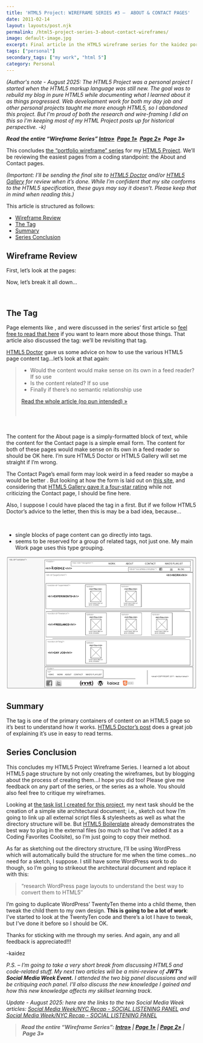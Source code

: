 ```yaml
---
title: 'HTML5 Project: WIREFRAME SERIES #3 –  ABOUT & CONTACT PAGES'
date: 2011-02-14
layout: layouts/post.njk
permalink: /html5-project-series-3-about-contact-wireframes/
image: default-image.jpg
excerpt: Final article in the HTML5 wireframe series for the kaidez portfolio site
tags: ["personal"]
secondary_tags: ["my work", "html 5"]
category: Personal
---
```

<em>(Author's note - August 2025: The HTML5 Project was a personal project I started when the HTML5 markup language was still new. The goal was to rebuild my blog in pure HTML5 while documenting what I learned about it as things progressed. Web development work for both my day job and other personal projects taught me more enough HTML5, so I abandoned this project. But I'm proud of both the research and wire-framing I did on this so I'm keeping most of my HTML Project posts up for historical perspective. -k)</em>

***Read the entire “Wireframe Series”
[Intro»][1]  [Page 1»][2]  [Page 2»][3]  Page 3»***

 [1]: http://kaidez.com/html5-project-update-completed-wireframes/
 [2]: http://kaidez.com/html5-project-series-1-homepage-wireframe/
 [3]: http://kaidez.com/html5-project-series-2-work-subcategory-playlist-wireframes/

This concludes [the “portfolio wireframe” series][1] for my [HTML5 Project][4]. We’ll be reviewing the easiest pages from a coding standpoint: the About and Contact pages.

 [4]: http://kaidez.com/html5-project/

*(Important: I’ll be sending the final site to [HTML5 Doctor][5] and/or [HTML5 Gallery][6] for review when it’s done. While I’m confident that my site conforms to the HTML5 specification, these guys may say it doesn’t. Please keep that in mind when reading this.)*

 [5]: http://html5doctor.com/
 [6]: http://html5gallery.com/

This article is structured as follows:

*   [Wireframe Review][7]
*   [The  Tag][8]
*   [Summary][9]
*   [Series Conclusion][10]

 [7]: #wfReview
 [8]: #article
 [9]: #summary
 [10]: #conclusion

## Wireframe Review

First, let’s look at the pages:

Now, let’s break it all down…

 

## The  Tag

Page elements like ,  and  were discussed in the series’ first article so [feel free to read that here][2] if you want to learn more about those things. That article also discussed the  tag: we’ll be revisiting that tag.

[HTML5 Doctor][5] gave us some advice on how to use the various HTML5 page content tag…let’s look at that again:

> *   Would the content would make sense on its own in a feed reader? If so use
> *   Is the content related? If so use
> *   Finally if there’s no semantic relationship use
>
> [Read the whole article (no pun intended) »][11]
>
>  

 [11]: http://html5doctor.com/the-article-element/

 

The content for the About page is a simply-formatted block of text, while the content for the Contact page is a simple email form. The content for both of these pages would make sense on its own in a feed reader so  should be OK here. I’m sure HTML5 Doctor or HTML5 Gallery will set me straight if I’m wrong.

The Contact Page’s email form may look weird in a feed reader so maybe a  would be better . But looking at how the form is laid out on [this site][12], and considering that [HTML5 Gallery gave it a four-star rating][13] while not criticizing the Contact page, I should be fine here.

 [12]: http://www.re-d.jp/contact/
 [13]: http://html5gallery.com/2011/02/redesign/

Also, I suppose I could have placed the  tag in a  first. But if we follow HTML5 Doctor’s advice to the letter, then this is may be a bad idea, because…

 

*   single blocks of page content can go directly into  tags.
*    seems to be reserved for a group of related  tags, not just one. My main Work page uses this type grouping.

<img src="/assets/img/Work.jpg" alt="Kaidez Old HTML5 Project">

## Summary

The  tag is one of the primary containers of content on an HTML5 page so it’s best to understand how it works. [HTML5 Doctor’s  post][11] does a great job of explaining it’s use in easy to read terms.

## Series Conclusion

This concludes my HTML5 Project Wireframe Series. I learned a lot about HTML5 page structure by not only creating the wireframes, but by blogging about the process of creating them…I hope you did too! Please give me feedback on any part of the series, or the series as a whole. You should also feel free to critique my wireframes.

Looking at [the task list I created for this project][15], my next task should be the creation of a simple site architectural document; i.e., sketch out how I’m going to link up all external script files & stylesheets as well as what the directory structure will be. But [HTML5 Boilerplate][16] already demonstrates the best way to plug in the external files (so much so that I’ve added it as a Coding Favorites Coolsite), so I’m just going to copy their method.

 [15]: /html5-project-update-january-21-2011/
 [16]: http://html5boilerplate.com/

As far as sketching out the directory structure, I’ll be using WordPress which will automatically build the structure for me when the time comes…no need for a sketch, I suppose. I still have some WordPress work to do though, so I’m going to strikeout the architectural document and replace it with this:

> “research WordPress page layouts to understand the best way to convert them to HTML5″

I’m going to duplicate WordPress’ TwentyTen theme into a child theme, then tweak the child them to my own design. **This is going to be a lot of work**: I’ve started to look at the TwentyTen code and there’s a lot I have to tweak, but I’ve done it before so I should be OK.

Thanks for sticking with me through my series. And again, any and all feedback is appreciated!!!

-kaidez

*P.S. – I’m going to take a very short break from discussing HTML5 and code-related stuff. My next two articles will be a mini-review of **JWT’s Social Media Week Event.**  I attended the two big panel discussions and will  be critiquing each panel.  I'll also discuss the new knowledge I gained and how this new knowledge affects my skillset learning track.*

*Update - August 2025: here are the links to the two Social Media Week articles: [Social Media Week/NYC Recap - SOCIAL LISTENING PANEL][17] and [Social Media Week/NYC Recap - SOCIAL LISTENING PANEL][18]*

[17]: /nyc-social-media-week-event-recap-social-listening/
[18]: /nyc-social-media-week-event-recap-cross-mobile-promotion/

> ***Read the entire “Wireframe Series”: [Intro»][1] | [Page 1»][2] | [Page 2»][3] | Page 3»***

<script type="application/ld+json">
{
    "@context": "https://schema.org",
    "@type": "TechArticle",
    "headline": "HTML5 Project: WIREFRAME SERIES #3 –  ABOUT & CONTACT PAGES",
    "description": "Final article in the HTML5 wireframe series for the kaidez portfolio site",
    "author": {
        "@type": "Person",
        "name": "Kai Gittens",
		    "url" : "http://kaidez.com/"
    },
    "datePublished": "2011-02-09",
    "dateModified": "2025-08-27",
    "programmingLanguage": "HTML"
}
</script>